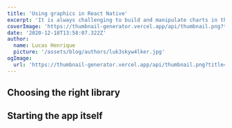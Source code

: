 ```yaml
---
title: 'Using graphics in React Native'
excerpt: 'It is always challenging to build and manipulate charts in the mobile environment. So today I have built this complete tutorial on how to work with charts in React Native and it is my pleasure to show you how I have done it!'
coverImage: 'https://thumbnail-generator.vercel.app/api/thumbnail.png?title=Building%20graphics%20in%20**React%20Native**&images=https://cdn.worldvectorlogo.com/logos/react-2.svg&images=https://www.flaticon.com/svg/static/icons/svg/888/888074.svg'
date: '2020-12-18T13:58:07.322Z'
author:
  name: Lucas Henrique
  picture: '/assets/blog/authors/luk3skyw4lker.jpg'
ogImage:
  url: 'https://thumbnail-generator.vercel.app/api/thumbnail.png?title=Building%20graphics%20in%20**React%20Native**&images=https://cdn.worldvectorlogo.com/logos/react-2.svg&images=https://www.flaticon.com/svg/static/icons/svg/888/888074.svg'
---
```


## Choosing the right library

## Starting the app itself
